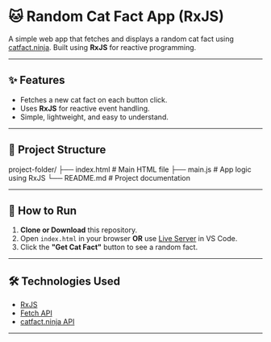 # 🐱 Random Cat Fact App (RxJS)

A simple web app that fetches and displays a random cat fact using [catfact.ninja](https://catfact.ninja/fact). Built using **RxJS** for reactive programming.

---

## ✨ Features

- Fetches a new cat fact on each button click.
- Uses **RxJS** for reactive event handling.
- Simple, lightweight, and easy to understand.

---

## 📁 Project Structure

project-folder/
├── index.html # Main HTML file
├── main.js # App logic using RxJS
└── README.md # Project documentation

---

## 🚀 How to Run

1. **Clone or Download** this repository.
2. Open `index.html` in your browser **OR** use [Live Server](https://marketplace.visualstudio.com/items?itemName=ritwickdey.LiveServer) in VS Code.
3. Click the **"Get Cat Fact"** button to see a random fact.

---

## 🛠️ Technologies Used

- [RxJS](https://rxjs.dev/)
- [Fetch API](https://developer.mozilla.org/en-US/docs/Web/API/Fetch_API)
- [catfact.ninja API](https://catfact.ninja/)

---

